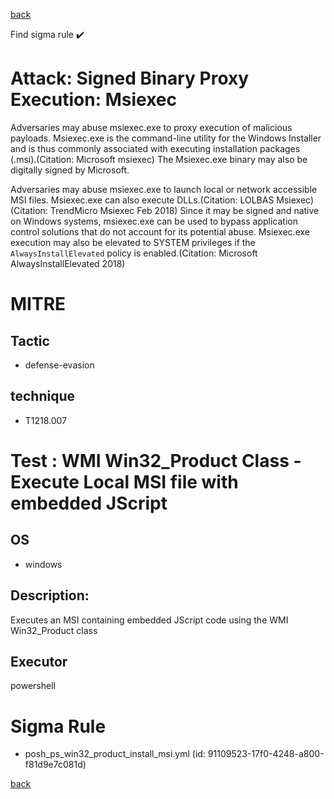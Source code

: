 
[back](../index.md)

Find sigma rule :heavy_check_mark: 

# Attack: Signed Binary Proxy Execution: Msiexec 

Adversaries may abuse msiexec.exe to proxy execution of malicious payloads. Msiexec.exe is the command-line utility for the Windows Installer and is thus commonly associated with executing installation packages (.msi).(Citation: Microsoft msiexec) The Msiexec.exe binary may also be digitally signed by Microsoft.

Adversaries may abuse msiexec.exe to launch local or network accessible MSI files. Msiexec.exe can also execute DLLs.(Citation: LOLBAS Msiexec)(Citation: TrendMicro Msiexec Feb 2018) Since it may be signed and native on Windows systems, msiexec.exe can be used to bypass application control solutions that do not account for its potential abuse. Msiexec.exe execution may also be elevated to SYSTEM privileges if the <code>AlwaysInstallElevated</code> policy is enabled.(Citation: Microsoft AlwaysInstallElevated 2018)

# MITRE
## Tactic
  - defense-evasion


## technique
  - T1218.007


# Test : WMI Win32_Product Class - Execute Local MSI file with embedded JScript
## OS
  - windows


## Description:
Executes an MSI containing embedded JScript code using the WMI Win32_Product class


## Executor
powershell

# Sigma Rule
 - posh_ps_win32_product_install_msi.yml (id: 91109523-17f0-4248-a800-f81d9e7c081d)



[back](../index.md)
